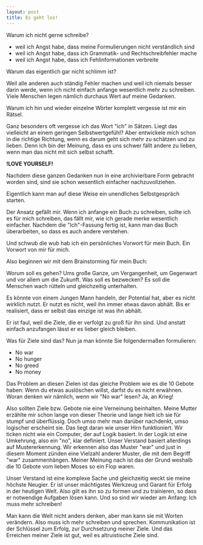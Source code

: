 ```yaml
---
layout: post
title: Es geht los!
---
```


Warum ich nicht gerne schreibe?

- weil ich Angst habe, dass meine Formulierungen nicht verständlich sind
- weil ich Angst habe, dass ich Grammatik- und Rechtschreibfehler mache
- weil ich Angst habe, dass ich Fehlinformationen verbreite

Warum das eigentlich gar nicht schlimm ist?

Weil alle anderen auch ständig Fehler machen und weil ich niemals besser darin werde, wenn ich nicht einfach anfange wesentlich mehr zu schreiben. Viele Menschen
legen nämlich durchaus Wert auf meine Gedanken.

Warum ich hin und wieder einzelne Wörter komplett vergesse ist mir ein Rätsel.

Ganz besonders oft vergesse ich das Wort "ich" in Sätzen. Liegt das vielleicht an einem
geringen Selbstwertgefühl? Aber entwickele mich schon in die richtige Richtung, wenn es darum geht sich
mehr zu schätzen und zu lieben. Denn ich bin der Meinung, dass es uns schwer fällt andere zu lieben, wenn man das nicht mit sich selbst schafft.

**!LOVE YOURSELF!**

Nachdem diese ganzen Gedanken nun in eine archivierbare Form gebracht worden sind,
sind sie schon wesentlich einfacher nachzuvollziehen.

Eigentlich kann man auf diese Weise ein unendliches Selbstgespräch starten.

Der Ansatz gefällt mir. Wenn ich anfange ein Buch zu schreiben, sollte ich es für
mich schreiben, das fällt mir, wie ich gerade merke wesentlich einfacher. Nachdem die "Ich"-Fassung fertig ist, kann man das Buch überarbeiten, so dass es auch andere
verstehen.

Und schwub die wub hab ich ein persönliches Vorwort für mein Buch. Ein Vorwort
von mir für mich.

Also beginnen wir mit dem Brainstorming für mein Buch:

Worum soll es gehen?
Ums große Ganze, um Vergangenheit, um Gegenwart und vor allem um die Zukunft.
Was soll es bezwecken?
Es soll die Menschen wach rütteln und gleichzeitig unterhalten.

Es könnte von einem Jungen Mann handeln, der Potential hat, aber es nicht wirklich
nutzt. Er nutzt es nicht, weil ihn immer etwas davon abhält. Bis er realisiert, dass
er selbst das einzige ist was ihn abhält.

Er ist faul, weil die Ziele, die er verfolgt zu groß für ihn sind. Und anstatt einfach anzufangen
lässt er es lieber gleich bleiben.

Was für Ziele sind das?
Nun ja man könnte Sie folgendermaßen formulieren:

- No war
- No hunger
- No greed
- No money

Das Problem an diesen Zielen ist das gleiche Problem wie es die 10 Gebote haben:
Wenn du etwas auslöschen willst, darfst du es nicht erwähnen. Woran denken wir nämlich,
wenn wir "No war" lesen? Ja, an Krieg!

Also sollten Ziele bzw. Gebote nie eine Verneinung beinhalten. Meine Mutter erzählte
mir schon lange von dieser Theorie und lange hielt ich sie für stumpf und überflüssig.
Doch umso mehr man darüber nachdenkt, umso logischer erscheint sie.
Das liegt daran wie unser Hirn funktioniert. Wir ticken nicht wie ein Computer, der auf Logik basiert. In der Logik ist eine Umkehrung, also ein "no", klar definiert.
Unser Verstand basiert allerdings auf Mustererkennung. Wir erkennen also das Muster "war" und
just in diesem Moment zünden eine Vielzahl anderer Muster, die mit dem Begriff "war" zusammenhängen.
Meiner Meinung nach ist das der Grund weshalb die 10 Gebote vom lieben Moses so ein
Flop waren.

Unser Verstand ist eine komplexe Sache und gleichzeitig weckt sie meine höchste Neugier. Er ist unser mächtigstes Werkzeug und Garant für Erfolg in der heutigen Welt. Also gilt es ihn so zu formen und zu trainieren, so dass er notwendige Aufgaben lösen kann. Und so sind wir wieder am Anfang: Ich muss mehr schreiben!

Man kann die Welt nicht anders denken, aber man kann sie mit Worten verändern. Also muss ich mehr schreiben und sprechen. Kommunikation ist der Schlüssel zum Erfolg, zur Durchsetzung meiner Ziele. Und das Erreichen meiner Ziele ist gut, weil es altruistische Ziele sind.
